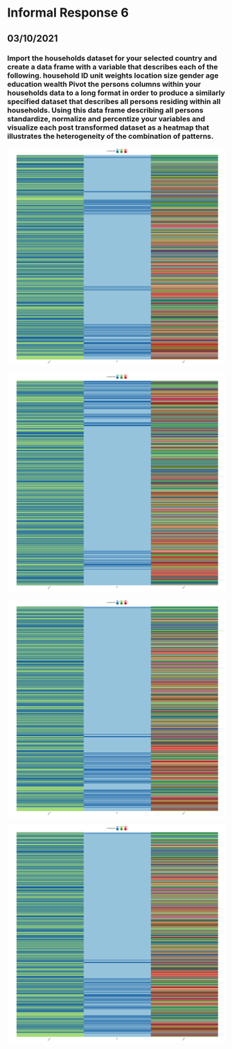 # Informal Response 6
## 03/10/2021
### Import the households dataset for your selected country and create a data frame with a variable that describes each of the following. household ID unit weights location size gender age education wealth Pivot the persons columns within your households data to a long format in order to produce a similarly specified dataset that describes all persons residing within all households. Using this data frame describing all persons standardize, normalize and percentize your variables and visualize each post transformed dataset as a heatmap that illustrates the heterogeneity of the combination of patterns.

![](normal.png)

![](percent.png)

![](raw.png)

![](scale.png)
